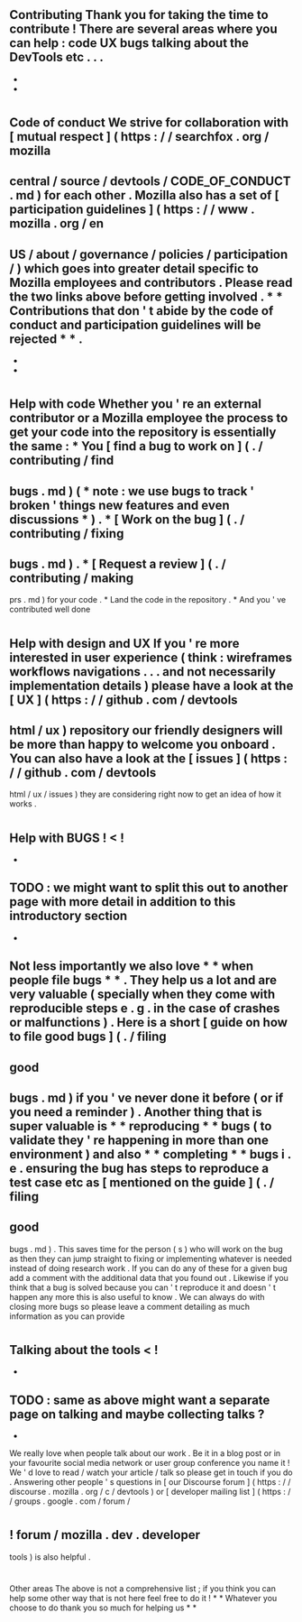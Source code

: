 #
Contributing
Thank
you
for
taking
the
time
to
contribute
!
There
are
several
areas
where
you
can
help
:
code
UX
bugs
talking
about
the
DevTools
etc
.
.
.
-
-
-
#
#
Code
of
conduct
We
strive
for
collaboration
with
[
mutual
respect
]
(
https
:
/
/
searchfox
.
org
/
mozilla
-
central
/
source
/
devtools
/
CODE_OF_CONDUCT
.
md
)
for
each
other
.
Mozilla
also
has
a
set
of
[
participation
guidelines
]
(
https
:
/
/
www
.
mozilla
.
org
/
en
-
US
/
about
/
governance
/
policies
/
participation
/
)
which
goes
into
greater
detail
specific
to
Mozilla
employees
and
contributors
.
Please
read
the
two
links
above
before
getting
involved
.
*
*
Contributions
that
don
'
t
abide
by
the
code
of
conduct
and
participation
guidelines
will
be
rejected
*
*
.
-
-
-
#
#
Help
with
code
Whether
you
'
re
an
external
contributor
or
a
Mozilla
employee
the
process
to
get
your
code
into
the
repository
is
essentially
the
same
:
*
You
[
find
a
bug
to
work
on
]
(
.
/
contributing
/
find
-
bugs
.
md
)
(
*
note
:
we
use
bugs
to
track
'
broken
'
things
new
features
and
even
discussions
*
)
.
*
[
Work
on
the
bug
]
(
.
/
contributing
/
fixing
-
bugs
.
md
)
.
*
[
Request
a
review
]
(
.
/
contributing
/
making
-
prs
.
md
)
for
your
code
.
*
Land
the
code
in
the
repository
.
*
And
you
'
ve
contributed
well
done
#
#
Help
with
design
and
UX
If
you
'
re
more
interested
in
user
experience
(
think
:
wireframes
workflows
navigations
.
.
.
and
not
necessarily
implementation
details
)
please
have
a
look
at
the
[
UX
]
(
https
:
/
/
github
.
com
/
devtools
-
html
/
ux
)
repository
our
friendly
designers
will
be
more
than
happy
to
welcome
you
onboard
.
You
can
also
have
a
look
at
the
[
issues
]
(
https
:
/
/
github
.
com
/
devtools
-
html
/
ux
/
issues
)
they
are
considering
right
now
to
get
an
idea
of
how
it
works
.
#
#
Help
with
BUGS
!
<
!
-
-
TODO
:
we
might
want
to
split
this
out
to
another
page
with
more
detail
in
addition
to
this
introductory
section
-
-
>
Not
less
importantly
we
also
love
*
*
when
people
file
bugs
*
*
.
They
help
us
a
lot
and
are
very
valuable
(
specially
when
they
come
with
reproducible
steps
e
.
g
.
in
the
case
of
crashes
or
malfunctions
)
.
Here
is
a
short
[
guide
on
how
to
file
good
bugs
]
(
.
/
filing
-
good
-
bugs
.
md
)
if
you
'
ve
never
done
it
before
(
or
if
you
need
a
reminder
)
.
Another
thing
that
is
super
valuable
is
*
*
reproducing
*
*
bugs
(
to
validate
they
'
re
happening
in
more
than
one
environment
)
and
also
*
*
completing
*
*
bugs
i
.
e
.
ensuring
the
bug
has
steps
to
reproduce
a
test
case
etc
as
[
mentioned
on
the
guide
]
(
.
/
filing
-
good
-
bugs
.
md
)
.
This
saves
time
for
the
person
(
s
)
who
will
work
on
the
bug
as
then
they
can
jump
straight
to
fixing
or
implementing
whatever
is
needed
instead
of
doing
research
work
.
If
you
can
do
any
of
these
for
a
given
bug
add
a
comment
with
the
additional
data
that
you
found
out
.
Likewise
if
you
think
that
a
bug
is
solved
because
you
can
'
t
reproduce
it
and
doesn
'
t
happen
any
more
this
is
also
useful
to
know
.
We
can
always
do
with
closing
more
bugs
so
please
leave
a
comment
detailing
as
much
information
as
you
can
provide
#
#
Talking
about
the
tools
<
!
-
-
TODO
:
same
as
above
might
want
a
separate
page
on
talking
and
maybe
collecting
talks
?
-
-
>
We
really
love
when
people
talk
about
our
work
.
Be
it
in
a
blog
post
or
in
your
favourite
social
media
network
or
user
group
conference
you
name
it
!
We
'
d
love
to
read
/
watch
your
article
/
talk
so
please
get
in
touch
if
you
do
.
Answering
other
people
'
s
questions
in
[
our
Discourse
forum
]
(
https
:
/
/
discourse
.
mozilla
.
org
/
c
/
devtools
)
or
[
developer
mailing
list
]
(
https
:
/
/
groups
.
google
.
com
/
forum
/
#
!
forum
/
mozilla
.
dev
.
developer
-
tools
)
is
also
helpful
.
#
#
Other
areas
The
above
is
not
a
comprehensive
list
;
if
you
think
you
can
help
some
other
way
that
is
not
here
feel
free
to
do
it
!
*
*
Whatever
you
choose
to
do
thank
you
so
much
for
helping
us
*
*
